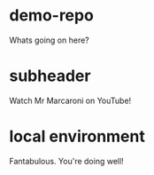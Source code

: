 # demo-repo

Whats going on here?

# subheader

Watch Mr Marcaroni on YouTube!

# local environment

Fantabulous. You're doing well!